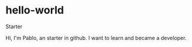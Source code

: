 # hello-world
Starter

Hi, I'm Pablo, an starter in github. I want to learn and became a developer.

